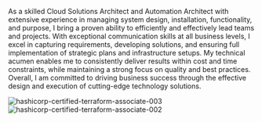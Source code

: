 As a skilled Cloud Solutions Architect and Automation Architect with extensive experience in managing system design, installation, functionality, and purpose, I bring a proven ability to efficiently and effectively lead teams and projects. With exceptional communication skills at all business levels, I excel in capturing requirements, developing solutions, and ensuring full implementation of strategic plans and infrastructure setups. My technical acumen enables me to consistently deliver results within cost and time constraints, while maintaining a strong focus on quality and best practices. Overall, I am committed to driving business success through the effective design and execution of cutting-edge technology solutions.

![hashicorp-certified-terraform-associate-003](https://www.credly.com/badges/f51bd662-a144-4dca-8226-b1d3a995d830/public_url)
![hashicorp-certified-terraform-associate-002](https://user-images.githubusercontent.com/48823895/233696880-23dbd01f-5a5e-432b-9e67-3612cd2890e0.png)

<!---
mohang6770/mohang6770 is a ✨ special ✨ repository because its `README.md` (this file) appears on your GitHub profile.
You can click the Preview link to take a look at your changes.https://github.com/mohang6770/mohang6770/blob/main/README.md
--->
